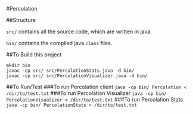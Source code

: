 #Percolation

##Structure

`src/` contains all the source code, which are written in java.

`bin/` contains the compiled java `class` files.

##To Build this project

```
mkdir bin
javac -cp src/ src/PercolationStats.java -d bin/
javac -cp src/ src/PercolationVisualizer.java -d bin/
```
##To Run/Test
###To run Percolation client
`java -cp bin/ Percolation < /dir/to/test.txt`
###To run Percolation Visualizer
`java -cp bin/ PercolationVisualizer < /dir/to/test.txt`
###To run Percolation Stats
`java -cp bin/ PercolationStats < /dir/to/test.txt`
